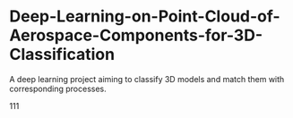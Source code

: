 # Deep-Learning-on-Point-Cloud-of-Aerospace-Components-for-3D-Classification
A deep learning project aiming to classify 3D models and match them with corresponding processes.

111
